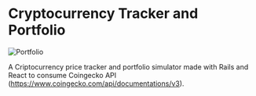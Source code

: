 # Cryptocurrency Tracker and Portfolio
![Portfolio](https://i.ibb.co/SwT3HBW/cryptoportfolio.png)

A Criptocurrency price tracker and portfolio simulator made with Rails and React to consume Coingecko API (https://www.coingecko.com/api/documentations/v3).